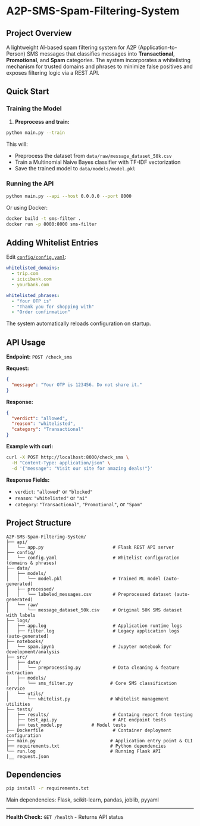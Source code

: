 # A2P-SMS-Spam-Filtering-System

## Project Overview

A lightweight AI-based spam filtering system for A2P (Application-to-Person) SMS messages that classifies messages into **Transactional**, **Promotional**, and **Spam** categories. The system incorporates a whitelisting mechanism for trusted domains and phrases to minimize false positives and exposes filtering logic via a REST API.

## Quick Start

### Training the Model

1. **Preprocess and train:**
```bash
python main.py --train
```

This will:
- Preprocess the dataset from `data/raw/message_dataset_50k.csv`
- Train a Multinomial Naive Bayes classifier with TF-IDF vectorization
- Save the trained model to `data/models/model.pkl`

### Running the API

```bash
python main.py --api --host 0.0.0.0 --port 8000
```

Or using Docker:
```bash
docker build -t sms-filter .
docker run -p 8000:8000 sms-filter
```

## Adding Whitelist Entries

Edit [`config/config.yaml`](config/config.yaml):

```yaml
whitelisted_domains:
  - trip.com
  - icicibank.com
  - yourbank.com

whitelisted_phrases:
  - "Your OTP is"
  - "Thank you for shopping with"
  - "Order confirmation"
```

The system automatically reloads configuration on startup.

## API Usage

**Endpoint:** `POST /check_sms`

**Request:**
```json
{
  "message": "Your OTP is 123456. Do not share it."
}
```

**Response:**
```json
{
  "verdict": "allowed",
  "reason": "whitelisted",
  "category": "Transactional"
}
```

**Example with curl:**
```bash
curl -X POST http://localhost:8000/check_sms \
  -H "Content-Type: application/json" \
  -d '{"message": "Visit our site for amazing deals!"}'
```

**Response Fields:**
- `verdict`: `"allowed"` or `"blocked"`
- `reason`: `"whitelisted"` or `"ai"`
- `category`: `"Transactional"`, `"Promotional"`, or `"Spam"`

## Project Structure

```
A2P-SMS-Spam-Filtering-System/
├── api/
│   └── app.py                          # Flask REST API server
├── config/
│   └── config.yaml                     # Whitelist configuration (domains & phrases)
├── data/
│   ├── models/
│   │   └── model.pkl                   # Trained ML model (auto-generated)
│   ├── processed/
│   │   └── labeled_messages.csv        # Preprocessed dataset (auto-generated)
│   └── raw/
│       └── message_dataset_50k.csv     # Original 50K SMS dataset with labels
├── logs/
│   ├── app.log                         # Application runtime logs
│   ├── filter.log                      # Legacy application logs (auto-generated)
├── notebooks/
│   └── spam.ipynb                      # Jupyter notebook for development/analysis
├── src/
│   ├── data/
│   │   └── preprocessing.py            # Data cleaning & feature extraction
│   ├── models/
│   │   └── sms_filter.py              # Core SMS classification service
│   └── utils/
│       └── whitelist.py               # Whitelist management utilities
├── tests/
│   ├── results/                        # Containg report from testing
│   ├── test_api.py                     # API endpoint tests
│   ├── test_model.py           # Model tests
├── Dockerfile                          # Container deployment configuration
├── main.py                            # Application entry point & CLI
├── requirements.txt                   # Python dependencies
└── run.log                            # Running Flask API
|__ request.json
```

## Dependencies

```bash
pip install -r requirements.txt
```

Main dependencies: Flask, scikit-learn, pandas, joblib, pyyaml

---

**Health Check:** `GET /health` - Returns API status
